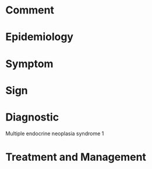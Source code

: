 # Comment

# Epidemiology

# Symptom

# Sign

# Diagnostic

Multiple endocrine neoplasia syndrome 1

# Treatment and Management
